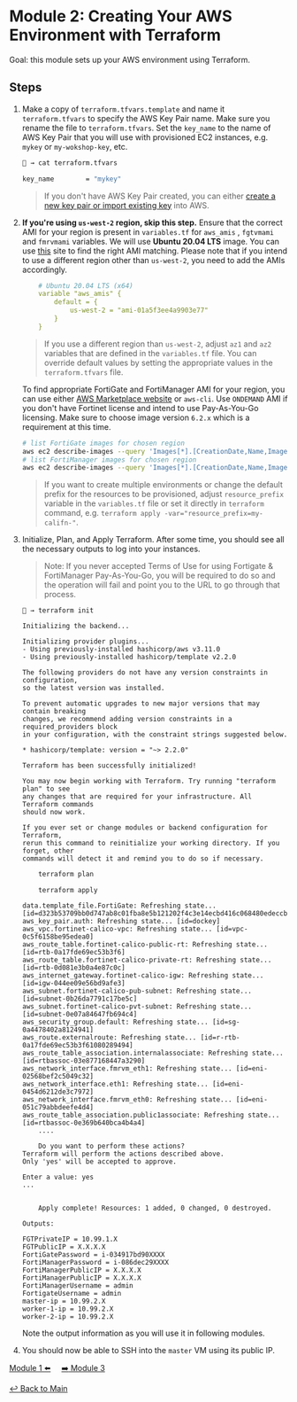 # Module 2: Creating Your AWS Environment with Terraform

Goal: this module sets up your AWS environment using Terraform.

## Steps

1. Make a copy of `terraform.tfvars.template` and name it `terraform.tfvars` to specify the AWS Key Pair name. Make sure you rename the file to `terraform.tfvars`. Set the `key_name` to the name of AWS Key Pair that you will use with provisioned EC2 instances, e.g. `mykey` or `my-wokshop-key`, etc.

    ```bash
    🐯 → cat terraform.tfvars

    key_name        = "mykey"
    ```

    >If you don't have AWS Key Pair created, you can either [create a new key pair or import existing key](https://docs.aws.amazon.com/AWSEC2/latest/UserGuide/ec2-key-pairs.html#prepare-key-pair) into AWS.

2. **If you're using `us-west-2` region, skip this step.** Ensure that the correct AMI for your region is present in `variables.tf` for `aws_amis` , `fgtvmami` and `fmrvmami` variables. We will use **Ubuntu 20.04 LTS** image. You can use [this](http://cloud-images.ubuntu.com/locator/ec2/) site to find the right AMI matching. Please note that if you intend to use a different region other than `us-west-2`, you need to add the AMIs accordingly.

    ```yaml
        # Ubuntu 20.04 LTS (x64)
        variable "aws_amis" {
            default = {
                us-west-2 = "ami-01a5f3ee4a9903e77"
            }
        }
    ```

    >If you use a different region than `us-west-2`, adjust `az1` and `az2` variables that are defined in the `variables.tf` file. You can override default values by setting the appropriate values in the `terraform.tfvars` file.

    To find appropriate FortiGate and FortiManager AMI for your region, you can use either [AWS Marketplace website](https://aws.amazon.com/marketplace/seller-profile?id=243a3a4c-e35a-49b0-9061-3f354bb2254e) or `aws-cli`. Use `ONDEMAND` AMI if you don't have Fortinet license and intend to use Pay-As-You-Go licensing. Make sure to choose image version `6.2.x` which is a requirement at this time.

    ```bash
    # list FortiGate images for chosen region
    aws ec2 describe-images --query 'Images[*].[CreationDate,Name,ImageId]' --filters "Name=name,Values=*FortiGate*" --region us-west-2 --output table | sort -r
    # list FortiManager images for chosen region
    aws ec2 describe-images --query 'Images[*].[CreationDate,Name,ImageId]' --filters "Name=name,Values=*FortiManager*" --region us-west-2 --output table | sort -r
    ```

    >If you want to create multiple environments or change the default prefix for the resources to be provisioned, adjust `resource_prefix` variable in the `variables.tf` file or set it directly in `terraform` command, e.g. `terraform apply -var="resource_prefix=my-califn-"`.

3. Initialize, Plan, and Apply Terraform.  After some time, you should see all the necessary outputs to log into your instances.

    > Note: If you never accepted Terms of Use for using Fortigate & FortiManager Pay-As-You-Go, you will be required to do so and the operation will fail and point you to the URL to go through that process.

    ```text
    🐯 → terraform init

    Initializing the backend...

    Initializing provider plugins...
    - Using previously-installed hashicorp/aws v3.11.0
    - Using previously-installed hashicorp/template v2.2.0

    The following providers do not have any version constraints in configuration,
    so the latest version was installed.

    To prevent automatic upgrades to new major versions that may contain breaking
    changes, we recommend adding version constraints in a required_providers block
    in your configuration, with the constraint strings suggested below.

    * hashicorp/template: version = "~> 2.2.0"

    Terraform has been successfully initialized!

    You may now begin working with Terraform. Try running "terraform plan" to see
    any changes that are required for your infrastructure. All Terraform commands
    should now work.

    If you ever set or change modules or backend configuration for Terraform,
    rerun this command to reinitialize your working directory. If you forget, other
    commands will detect it and remind you to do so if necessary.
    ```

    ```bash
        terraform plan
    ```

    ```text
        terraform apply

    data.template_file.FortiGate: Refreshing state... [id=d323b53709bb0d747ab8c01fba8e5b121202f4c3e14ecbd416c068480edeccb2]
    aws_key_pair.auth: Refreshing state... [id=dockey]
    aws_vpc.fortinet-calico-vpc: Refreshing state... [id=vpc-0c5f6158be95edea0]
    aws_route_table.fortinet-calico-public-rt: Refreshing state... [id=rtb-0a17fde69ec53b3f6]
    aws_route_table.fortinet-calico-private-rt: Refreshing state... [id=rtb-0d081e3b0a4e87c0c]
    aws_internet_gateway.fortinet-calico-igw: Refreshing state... [id=igw-044ee09e56bd9afe3]
    aws_subnet.fortinet-calico-pub-subnet: Refreshing state... [id=subnet-0b26da7791c17be5c]
    aws_subnet.fortinet-calico-pvt-subnet: Refreshing state... [id=subnet-0e07a84647fb694c4]
    aws_security_group.default: Refreshing state... [id=sg-0a4478402a8124941]
    aws_route.externalroute: Refreshing state... [id=r-rtb-0a17fde69ec53b3f61080289494]
    aws_route_table_association.internalassociate: Refreshing state... [id=rtbassoc-03e877168447a3290]
    aws_network_interface.fmrvm_eth1: Refreshing state... [id=eni-02568bef2c5049c32]
    aws_network_interface.eth1: Refreshing state... [id=eni-0454d6212de3c7972]
    aws_network_interface.fmrvm_eth0: Refreshing state... [id=eni-051c79abbdeefe4d4]
    aws_route_table_association.public1associate: Refreshing state... [id=rtbassoc-0e369b640bca4b4a4]
        ....

        Do you want to perform these actions?
    Terraform will perform the actions described above.
    Only 'yes' will be accepted to approve.

    Enter a value: yes
    ...


        Apply complete! Resources: 1 added, 0 changed, 0 destroyed.

    Outputs:

    FGTPrivateIP = 10.99.1.X
    FGTPublicIP = X.X.X.X
    FortiGatePassword = i-034917bd90XXXX
    FortiManagerPassword = i-086dec29XXXX
    FortiManagerPublicIP = X.X.X.X
    FortiManagerPublicIP = X.X.X.X
    FortiManagerUsername = admin
    FortigateUsername = admin
    master-ip = 10.99.2.X
    worker-1-ip = 10.99.2.X
    worker-2-ip = 10.99.2.X
    ```

    Note the output information as you will use it in following modules.

4. You should now be able to SSH into the `master` VM using its public IP.

[Module 1 :arrow_left:](../modules/setting-up-local-env.md) &nbsp;&nbsp;&nbsp;&nbsp;[:arrow_right: Module 3](../modules/configuring-fortigate-to-allow-internet.md)

[:leftwards_arrow_with_hook: Back to Main](/README.md)
